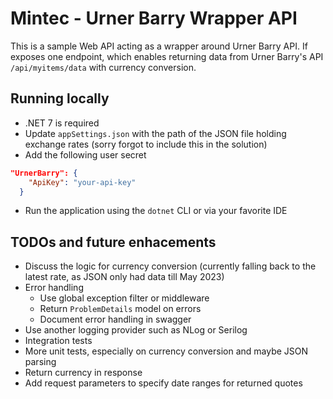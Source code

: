 # Mintec - Urner Barry Wrapper API

This is a sample Web API acting as a wrapper around Urner Barry API. If exposes one endpoint, which enables returning data from Urner Barry's API `/api/myitems/data` with currency conversion.

## Running locally
- .NET 7 is required
- Update `appSettings.json` with the path of the JSON file holding exchange rates (sorry forgot to include this in the solution)
- Add the following user secret
```json
"UrnerBarry": {
    "ApiKey": "your-api-key"
  }
```
- Run the application using the `dotnet` CLI or via your favorite IDE

## TODOs and future enhacements
- Discuss the logic for currency conversion (currently falling back to the latest rate, as JSON only had data till May 2023)
- Error handling
  - Use global exception filter or middleware
  - Return `ProblemDetails` model on errors
  - Document error handling in swagger
- Use another logging provider such as NLog or Serilog
- Integration tests
- More unit tests, especially on currency conversion and maybe JSON parsing
- Return currency in response
- Add request parameters to specify date ranges for returned quotes
